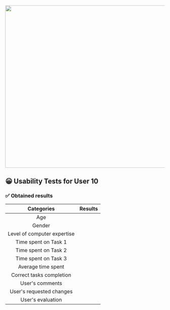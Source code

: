 # <img src="https://user-images.githubusercontent.com/91057639/218590043-d4243147-e5c0-4f7b-8fed-12ed8d290490.png" width="1024" height="512">

## 😀 Usability Tests for User 10

### ✅ Obtained results

|             Categories              |                      Results                      |
|:-----------------------------------:|:-------------------------------------------------:|
|                 Age                 |                                                   |
|                Gender               |                                                   |
|     Level of computer expertise     |                                                   |
|         Time spent on Task 1        |                                                   |
|         Time spent on Task 2        |                                                   |
|         Time spent on Task 3        |                                                   |
|          Average time spent         |                                                   |
|       Correct tasks completion      |                                                   |
|          User's comments            |                                                   |
|      User's requested changes       |                                                   |
|          User's evaluation          |                                                   |